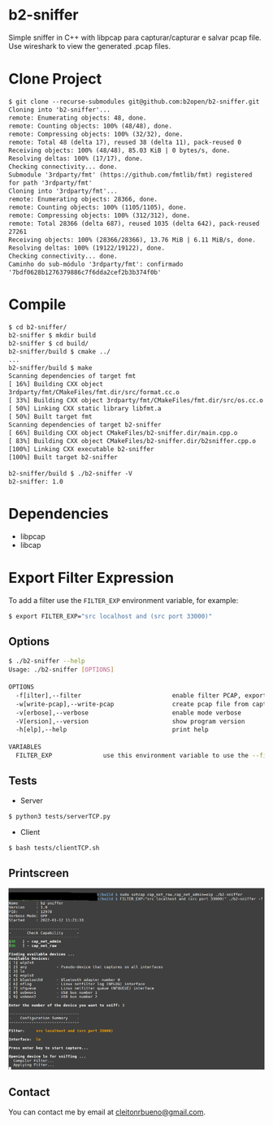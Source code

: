 # b2-sniffer
Simple sniffer in C++ with libpcap para capturar/capturar e salvar pcap file.
Use wireshark to view the generated .pcap files.

# Clone Project
```
$ git clone --recurse-submodules git@github.com:b2open/b2-sniffer.git
Cloning into 'b2-sniffer'...
remote: Enumerating objects: 48, done.
remote: Counting objects: 100% (48/48), done.
remote: Compressing objects: 100% (32/32), done.
remote: Total 48 (delta 17), reused 38 (delta 11), pack-reused 0
Receiving objects: 100% (48/48), 85.03 KiB | 0 bytes/s, done.
Resolving deltas: 100% (17/17), done.
Checking connectivity... done.
Submodule '3rdparty/fmt' (https://github.com/fmtlib/fmt) registered for path '3rdparty/fmt'
Cloning into '3rdparty/fmt'...
remote: Enumerating objects: 28366, done.
remote: Counting objects: 100% (1105/1105), done.
remote: Compressing objects: 100% (312/312), done.
remote: Total 28366 (delta 687), reused 1035 (delta 642), pack-reused 27261
Receiving objects: 100% (28366/28366), 13.76 MiB | 6.11 MiB/s, done.
Resolving deltas: 100% (19122/19122), done.
Checking connectivity... done.
Caminho do sub-módulo '3rdparty/fmt': confirmado '7bdf0628b1276379886c7f6dda2cef2b3b374f0b'
```

# Compile
```
$ cd b2-sniffer/
b2-sniffer $ mkdir build
b2-sniffer $ cd build/
b2-sniffer/build $ cmake ../
...
b2-sniffer/build $ make
Scanning dependencies of target fmt
[ 16%] Building CXX object 3rdparty/fmt/CMakeFiles/fmt.dir/src/format.cc.o
[ 33%] Building CXX object 3rdparty/fmt/CMakeFiles/fmt.dir/src/os.cc.o
[ 50%] Linking CXX static library libfmt.a
[ 50%] Built target fmt
Scanning dependencies of target b2-sniffer
[ 66%] Building CXX object CMakeFiles/b2-sniffer.dir/main.cpp.o
[ 83%] Building CXX object CMakeFiles/b2-sniffer.dir/b2sniffer.cpp.o
[100%] Linking CXX executable b2-sniffer
[100%] Built target b2-sniffer

b2-sniffer/build $ ./b2-sniffer -V
b2-sniffer: 1.0
```

# Dependencies
- libpcap
- libcap

# Export Filter Expression
To add a filter use the `FILTER_EXP` environment variable, for example:

```sh
$ export FILTER_EXP="src localhost and (src port 33000)"
```

## Options

```bash
$ ./b2-sniffer --help
Usage: ./b2-sniffer [OPTIONS]

OPTIONS
  -f[ilter],--filter                         enable filter PCAP, export variable FILTER_EXP
  -w[write-pcap],--write-pcap                create pcap file from capture
  -v[erbose],--verbose                       enable mode verbose
  -V[ersion],--version                       show program version
  -h[elp],--help                             print help

VARIABLES
  FILTER_EXP              use this environment variable to use the --filter option
```

## Tests
   * Server
```bash
$ python3 tests/serverTCP.py
```

   * Client
```bash
$ bash tests/clientTCP.sh
```


## Printscreen
![picture](https://raw.githubusercontent.com/b2open/b2-sniffer/main/images/img1.png)


Contact
-------
You can contact me by email at cleitonrbueno@gmail.com.
